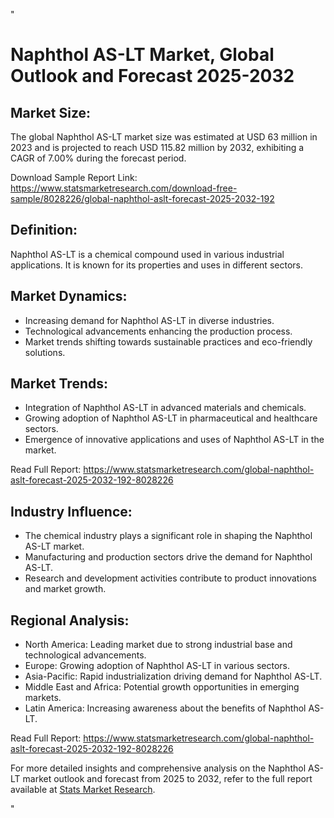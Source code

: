 "<!DOCTYPE html>
<html lang=""en"">

<head>
<meta charset=""UTF-8"">
<meta http-equiv=""X-UA-Compatible"" content=""IE=edge"">
<meta name=""viewport"" content=""width=device-width, initial-scale=1.0"">
<title>Naphthol AS-LT Market, Global Outlook and Forecast 2025-2032</title>
</head>

<body>
<h1>Naphthol AS-LT Market, Global Outlook and Forecast 2025-2032</h1>

<h2>Market Size:</h2>
<p>The global Naphthol AS-LT market size was estimated at USD 63 million in 2023 and is projected to reach USD 115.82 million by 2032, exhibiting a CAGR of 7.00% during the forecast period. </p>
<p>Download Sample Report Link: <a href='https://www.statsmarketresearch.com/download-free-sample/8028226/global-naphthol-aslt-forecast-2025-2032-192'>https://www.statsmarketresearch.com/download-free-sample/8028226/global-naphthol-aslt-forecast-2025-2032-192</a></p>

<h2>Definition:</h2>
<p>Naphthol AS-LT is a chemical compound used in various industrial applications. It is known for its properties and uses in different sectors.</p>

<h2>Market Dynamics:</h2>
<ul>
<li>Increasing demand for Naphthol AS-LT in diverse industries.</li>
<li>Technological advancements enhancing the production process.</li>
<li>Market trends shifting towards sustainable practices and eco-friendly solutions.</li>
</ul>

<h2>Market Trends:</h2>
<ul>
<li>Integration of Naphthol AS-LT in advanced materials and chemicals.</li>
<li>Growing adoption of Naphthol AS-LT in pharmaceutical and healthcare sectors.</li>
<li>Emergence of innovative applications and uses of Naphthol AS-LT in the market.</li>
</ul>
<p>Read Full Report: <a href='https://www.statsmarketresearch.com/global-naphthol-aslt-forecast-2025-2032-192-8028226'>https://www.statsmarketresearch.com/global-naphthol-aslt-forecast-2025-2032-192-8028226</a> </p>

<h2>Industry Influence:</h2>
<ul>
<li>The chemical industry plays a significant role in shaping the Naphthol AS-LT market.</li>
<li>Manufacturing and production sectors drive the demand for Naphthol AS-LT.</li>
<li>Research and development activities contribute to product innovations and market growth.</li>
</ul>

<h2>Regional Analysis:</h2>
<ul>
<li>North America: Leading market due to strong industrial base and technological advancements.</li>
<li>Europe: Growing adoption of Naphthol AS-LT in various sectors.</li>
<li>Asia-Pacific: Rapid industrialization driving demand for Naphthol AS-LT.</li>
<li>Middle East and Africa: Potential growth opportunities in emerging markets.</li>
<li>Latin America: Increasing awareness about the benefits of Naphthol AS-LT.</li>
</ul>
<p>Read Full Report: <a href='https://www.statsmarketresearch.com/global-naphthol-aslt-forecast-2025-2032-192-8028226'>https://www.statsmarketresearch.com/global-naphthol-aslt-forecast-2025-2032-192-8028226</a></p>

<p>For more detailed insights and comprehensive analysis on the Naphthol AS-LT market outlook and forecast from 2025 to 2032, refer to the full report available at <a href='https://www.statsmarketresearch.com/global-naphthol-aslt-forecast-2025-2032-192-8028226'>Stats Market Research</a>.</p>
</body>

</html>"

